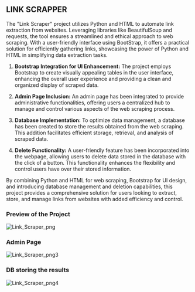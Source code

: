 ## LINK SCRAPPER
The "Link Scraper" project utilizes Python and HTML to automate link extraction from websites. Leveraging libraries like BeautifulSoup and requests, the tool ensures a streamlined and ethical approach to web scraping. With a user-friendly interface using BootStrap, it offers a practical solution for efficiently gathering links, showcasing the power of Python and HTML in simplifying data extraction tasks.

1. **Bootstrap Integration for UI Enhancement:**
   The project employs Bootstrap to create visually appealing tables in the user interface, enhancing the overall user experience and providing a clean and organized display of scraped data.

2. **Admin Page Inclusion:**
   An admin page has been integrated to provide administrative functionalities, offering users a centralized hub to manage and control various aspects of the web scraping process.

3. **Database Implementation:**
   To optimize data management, a database has been created to store the results obtained from the web scraping. This addition facilitates efficient storage, retrieval, and analysis of scraped data.

4. **Delete Functionality:**
   A user-friendly feature has been incorporated into the webpage, allowing users to delete data stored in the database with the click of a button. This functionality enhances the flexibility and control users have over their stored information.

By combining Python and HTML for web scraping, Bootstrap for UI design, and introducing database management and deletion capabilities, this project provides a comprehensive solution for users looking to extract, store, and manage links from websites with added efficiency and control.

### Preview of the Project



![Link_Scraper_png](https://github.com/nazhur/Link_Scraper/assets/125865054/0785b855-361b-4ac1-945e-67b0f10f19b3)

### Admin Page


![Link_Scraper_png3](https://github.com/nazhur/Link_Scraper/assets/125865054/c43eccc5-e457-4588-92dc-9422a757605b)

### DB storing the results

![Link_Scraper_png4](https://github.com/nazhur/Link_Scraper/assets/125865054/4a2c614c-2eef-427e-8a7c-fdea74bf1bd0)

